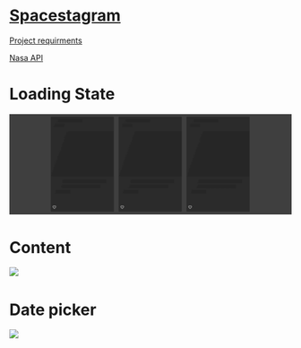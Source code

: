 # [Spacestagram](https://spacetagram-a514f.web.app)

[Project requirments](https://docs.google.com/document/d/1QlC6htA5SXEl3YruAOkJWj2-0W3w-n0UOzGuJ1EcktQ/edit)

[Nasa API](https://api.nasa.gov)

# Loading State
![loading state](GitHubAssets/loading.gif)

# Content
![](GitHubAssets/sc1.png)

# Date picker
![](GitHubAssets/sc2.png)